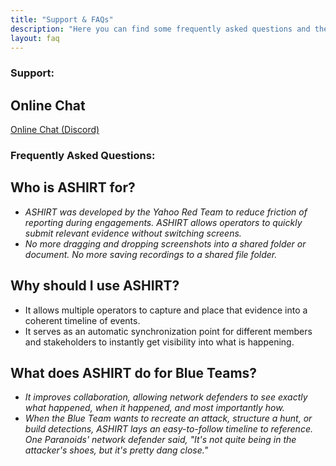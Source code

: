 ```yaml
---
title: "Support & FAQs"
description: "Here you can find some frequently asked questions and the contact for support"
layout: faq
---
```



<div id="contact" class="hidden">

### Support:

<div class="questions-box">

## Online Chat

[Online Chat (Discord)](https://discord.gg/ymcW6sRveX)

</div>

</div>

<div id="faqs">

### Frequently Asked Questions:

<div class="questions-box">

## Who is ASHIRT for?

- _ASHIRT was developed by the Yahoo Red Team to reduce friction of reporting during engagements. ASHIRT allows operators to quickly submit relevant evidence without switching screens._
- _No more dragging and dropping screenshots into a shared folder or document. No more saving recordings to a shared file folder._

</div>

<div class="questions-box">

## Why should I use ASHIRT?

- It allows multiple operators to capture and place that evidence into a coherent timeline of events. 
- It serves as an automatic synchronization point for different members and stakeholders to instantly get visibility into what is happening.

</div>

<div class="questions-box">

## What does ASHIRT do for Blue Teams?

- _It improves collaboration, allowing network defenders to see exactly what happened, when it happened, and most importantly how._
- _When the Blue Team wants to recreate an attack, structure a hunt, or build detections, ASHIRT lays an easy-to-follow timeline to reference. One Paranoids' network defender said, "It's not quite being in the attacker's shoes, but it's pretty dang close."_

</div>
</div>